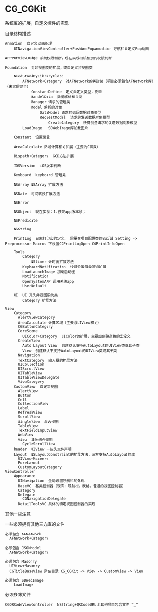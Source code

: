 # CG_CGKit
系统库的扩展，自定义控件的实现

目录结构描述

    Anmation  自定义动画处理
        UINavigationViewController+PushAndPopAnmation 导航栏自定义Pop动画
        
    APPPurviewJudge 系统权限判断，现在实现相机相册的权限判断
    
    Foundation  对非视图类的扩展，或自定义非视图类
        
        NeedStandByLibraryClass
            AFNetwork+Category  对AFNetwork的再封装（项目必须包含AFNetwork库）（未实现完全）
                ConstantDefine  定义自定义类型，枚举
                HandelData  数据解析相关类
                Manager 请求的管理类
                Model 解析的对象
                    DataModel 请求的返回数据对象模型
                    RequestModel  请求的发送数据对象模型
                        CreateCategory  快捷创建请求的发送数据对象模型
            LoadImage   SDWebImage库加载图片
        
        Constant  设置常量
    
        AreaCalculate 区域计算相关扩展（主要为C函数）
    
        Dispath+Category  GCD方法扩展
    
        IOSVersion  iOS版本判断
    
        Keyboard  keyboard 管理类
    
        NSArray NSArray 扩展方法
    
        NSDate  时间转换扩展方法
    
        NSError 
    
        NSObject  现在实现：1.获取app版本号；
    
        NSPredicate
    
        NSString
    
        PrintLog  日志打印宏的定义， 需要在项目配置类的Build Setting -> Preprocessor Macros 下设置CGPrintLogOpen CGPrintInfoOpen
    
        Tools
            Category
                NStimer 计时器扩展方法
            KeyboardNotification  快捷设置键盘通知扩展
            LoadLaunchImage 加载启动图
            Notification
            OpenSystemAPP 调用系统app
            UserDefault 
        
        UI  UI 开头非视图系统类
            Category 扩展方法
        
    View
        Category
          AlertViewCategory
          AreaCalculate 计算区域（主要与UIView相关）
          CGButtonCategory
          CoreScene
            UIColor+Category  UIColor的扩展，主要加创建颜色的宏定义
          CreateView
            Auto Layout View  创建默认支持AutoLayout的UIView类或其子类
            View  创建默认不支持AutoLayout的UIView类或其子类
          Navigation
          TextCategory  输入框的扩展方法
          UICollection
          UIScrollView
          UITableView
          UITableViewDelegate
          ViewCategory
        CustomView  自定义视图
          AlertView
          Button
          Cell
          CollectionView
          Label
          RefreshView
          ScrollView
          SingleView  单选视图
          TableView
          TextFieldInputView 
          WebView
          View  其他组合视图
            CycleScrollView
        header  UIView 一些头文件声明
        Layout  NSLayoutConstraint的扩展方法，三方支持AutoLayout的库
          UIView+Masonry
          PureLayout
          CustomLayoutCategory
    ViewController
        Appearance  
          UINavigation  全局设置导航栏的外观
          BaseVC  基类控制器（现有：导航栏，表格，普通的视图控制器）
          Category
          Delegate
            CGNavigationDelegate
          DetailToolsVC 具体的特定视图控制器的实现

其他一些注意

  一些必须拥有其他三方库的文件
  
    必须包含 AFNetwork
      AFNetwork+Category 
    
    必须包含 JSONModel
      AFNetwork+Category
      
    必须包含 Masonry
      UIView+Masonry  
      CGTitleBaseView 所在目录 CG_CGKit -> View -> CustomView -> View
      
    必须包含 SDWebImage
        LoadImage
    
  必须移除文件
  
  	CGQRCodeViewController  NSString+QRCodeURL.h其他项目包含文件 ^_^
